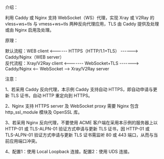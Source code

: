 介绍：

利用 Caddy 或 Nginx 支持 WebSocket（WS）代理，实现 Xray 或 V2Ray 的 vless+ws+tls 与 vmess+ws+tls 两种反向代理应用，TLS 由 Caddy 提供及处理或由 Nginx 启用及处理。

原理：

默认流程：WEB client <------ HTTPS（HTTP/1.1+TLS） ------> Caddy/Nginx（WEB server）  
反代流程：Xray/V2Ray client <------- WebSocket+TLS -------> Caddy/Nginx <-- WebSocket --> Xray/V2Ray server

注意：

1、若采用 Caddy 反向代理，本示例 Caddy 支持自动 HTTPS，即自动申请与更新 TLS 证书，自动 HTTP 重定向到 HTTPS。

2、Nginx 支持 HTTPS server 及 WebSocket proxy 需要 Nginx 包含 http_ssl_module 模块及 OpenSSL 库。

3、若采用 Nginx 反向代理，不要使用 ACME 客户端在采用本示例的服务器上以 HTTP-01 或 TLS-ALPN-01 验证方式申请与更新 TLS 证书，因 HTTP-01 或 TLS-ALPN-01 验证方式申请与更新 TLS 证书需监听 80 或 443 端口，从而与当前应用端口冲突。

4、配置1：使用 Local Loopback 连接。配置2：使用 UDS 连接。
